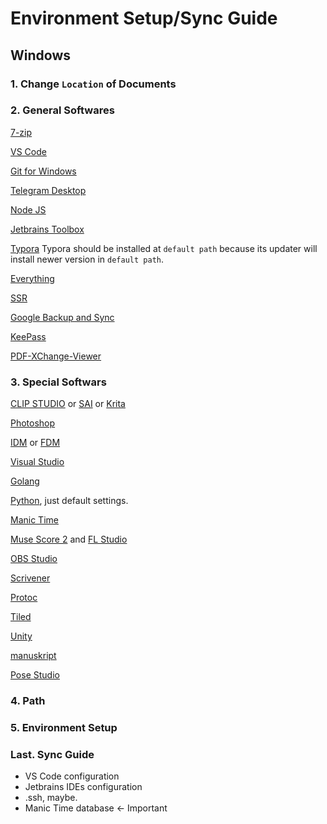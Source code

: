 # Environment Setup/Sync Guide

## Windows

### 1. Change `Location` of Documents

### 2. General Softwares

[7-zip](https://www.7-zip.org/download.html)

[VS Code](https://code.visualstudio.com/)

[Git for Windows](https://git-scm.com/download/win)

[Telegram Desktop](https://desktop.telegram.org/)

[Node JS](https://nodejs.org/en/download/)

[Jetbrains Toolbox](https://www.jetbrains.com/toolbox/download/#section=windows)

[Typora](https://typora.io/#windows) Typora should be installed at `default path` because its updater will install newer version in `default path`.

[Everything](https://www.voidtools.com/)

[SSR]()

[Google Backup and Sync](https://www.google.com/drive/download/backup-and-sync/)

[KeePass]()

[PDF-XChange-Viewer]()

### 3. Special Softwars

[CLIP STUDIO]() or [SAI]() or [Krita]()

[Photoshop]()

[IDM]() or [FDM]()

[Visual Studio](https://visualstudio.microsoft.com/downloads/)

[Golang](https://golang.org/dl/)

[Python](https://www.python.org/downloads/windows/), just default settings.

[Manic Time](https://www.manictime.com/download)

[Muse Score 2]() and [FL Studio]()

[OBS Studio]()

[Scrivener]()

[Protoc]()

[Tiled]()

[Unity]()

[manuskript]()

[Pose Studio]()

### 4. Path


### 5. Environment Setup

### Last. Sync Guide

- VS Code configuration
- Jetbrains IDEs configuration
- .ssh, maybe.
- Manic Time database <- Important
